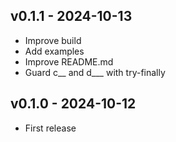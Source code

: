 ## v0.1.1 - 2024-10-13
- Improve build
- Add examples
- Improve README.md
- Guard c__ and d___ with try-finally

## v0.1.0 - 2024-10-12
- First release
